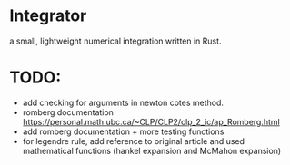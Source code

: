 # Integrator
a small, lightweight numerical integration written in Rust.


# TODO: 
 - add checking for arguments in newton cotes method.
 - romberg documentation https://personal.math.ubc.ca/~CLP/CLP2/clp_2_ic/ap_Romberg.html
 - add romberg documentation + more testing functions
 - for legendre rule, add reference to original article and used mathematical functions (hankel expansion  and McMahon expansion)
